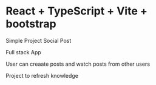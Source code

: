 # React + TypeScript + Vite + bootstrap

Simple Project Social Post 

Full stack App 

User can creaate posts and watch posts from other users 

Project to refresh knowledge

